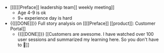 - [[[[[[Preface]] leadership team]] weekly meeting]]
    - Age 4-9 is ok
    - 9+ experience day is hard
- {{[[DONE]]}}  Full story analysis on [[[[Preface]] [[product]]: Customer Portal]]
    - {{[[DONE]]}}  [[Customers are awesome. I have watched over 100 user sessions and summarized my learning here. So you don't have to 🧵]]
